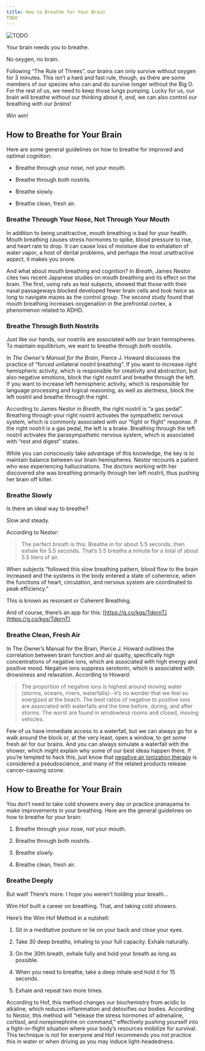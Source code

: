 ```yaml
---
title: How to Breathe for Your Brain
TODO
---
```



![TODO](TODO.png)


Your brain needs you to breathe. 

No oxygen, no brain. 

Following “The Rule of Threes”, our brains can only survive without oxygen for 3 minutes. This isn’t a hard and fast rule, though, as there are some members of our species who can and do survive longer without the Big O. For the rest of us, we need to keep those lungs pumping. Lucky for us, our brain will breathe without our thinking about it, _and_, we can also control our breathing _with our brains_!

Win win! 


## How to Breathe for Your Brain

Here are some general guidelines on how to breathe for improved and optimal cognition:

* Breathe through your nose, not your mouth.

* Breathe through _both_ nostrils.

* Breathe slowly.

* Breathe clean, fresh air. 


### Breathe Through Your Nose, Not Through Your Mouth

In addition to being unattractive, mouth breathing is bad for your health. Mouth breathing causes stress hormones to spike, blood pressure to rise, and heart rate to drop. It can cause loss of moisture due to exhalation of water vapor, a host of dental problems, and perhaps the most unattractive aspect, it makes you snore.

And what about mouth breathing and cognition? In _Breath_, James Nestor cites two recent Japanese studies on mouth breathing and its effect on the brain. The first, using rats as test subjects, showed that those with their nasal passageways blocked developed fewer brain cells and took twice as long to navigate mazes as the control group. The second study found that mouth breathing increases oxygenation in the prefrontal cortex, a phenomenon related to ADHD.


### Breathe Through Both Nostrils

Just like our hands, our nostrils are associated with our brain hemispheres. To maintain equilibrium, we want to breathe through _both_ nostrils. 

In _The Owner’s Manual for the Brain_, Pierce J. Howard discusses the practice of “forced unilateral nostril breathing”. If you want to increase right hemispheric activity, which is responsible for creativity and abstraction, but also negative emotions, block the right nostril and breathe through the left. If you want to increase left hemispheric activity, which is responsible for language processing and logical reasoning, as well as alertness, block the left nostril and breathe through the right. 

According to James Nestor in _Breath_, the right nostril is “a gas pedal”. Breathing through your right nostril activates the sympathetic nervous system, which is commonly associated with our “fight or flight” response. If the right nostril is a gas pedal, the left is a brake. Breathing through the left nostril activates the parasympathetic nervous system, which is associated with “rest and digest” states. 

While you can consciously take advantage of this knowledge, the key is to maintain balance between our brain hemispheres. Nestor recounts a patient who was experiencing hallucinations. The doctors working with her discovered she was breathing primarily through her left nostril, thus pushing her brain off kilter.  


### Breathe Slowly

Is there an ideal way to breathe? 

Slow and steady. 

According to Nestor:
> The perfect breath is this: Breathe in for about 5.5 seconds, then exhale for 5.5 seconds. That’s 5.5 breaths a minute for a total of about 5.5 liters of air. 

When subjects “followed this slow breathing pattern, blood flow to the brain increased and the systems in the body entered a state of coherence, when the functions of heart, circulation, and nervous system are coordinated to peak efficiency.” 

This is known as resonant or Coherent Breathing. 

And of course, there’s an app for this: [https://g.co/kgs/TdprnT](https://g.co/kgs/TdprnT)


### Breathe Clean, Fresh Air

In The Owner’s Manual for the Brain, Pierce J. Howard outlines the correlation between brain function and air quality, specifically high concentrations of negative ions, which are associated with high energy and positive mood. Negative ions suppress serotonin, which is associated with drowsiness and relaxation. According to Howard: 

> The proportion of negative ions is highest around moving water (storms, oceans, rivers, waterfalls)--it’s no wonder that we feel so energized at the beach. The best ratios of negative to positive ions are associated with waterfalls and the time before, during, and after storms. The worst are found in windowless rooms and closed, moving vehicles. 

Few of us have immediate access to a waterfall, but we can always go for a walk around the block or, at the very least, open a window, to get some fresh air for our brains. And you can always simulate a waterfall with the shower, which might explain why some of our best ideas happen there. If you’re tempted to hack this, just know that [negative air ionization therapy](https://en.wikipedia.org/wiki/Negative_air_ionization_therapy) is considered a pseudoscience, and many of the related products release cancer-causing ozone. 


## How to Breathe for Your Brain

You don’t need to take cold showers every day or practice pranayama to make improvements in your breathing. Here are the general guidelines on how to breathe for your brain:

1. Breathe through your nose, not your mouth.

2. Breathe through both nostrils. 

3. Breathe slowly. 

4. Breathe clean, fresh air. 


### Breathe Deeply

But wait! There’s more. I hope you weren't holding your breath...

Wim Hof built a career on breathing. That, and taking cold showers. 

Here’s the Wim Hof Method in a nutshell:
1. Sit in a meditative posture or lie on your back and close your eyes.

2. Take 30 deep breaths, inhaling to your full capacity. Exhale naturally. 

3. On the 30th breath, exhale fully and hold your breath as long as possible.

4. When you need to breathe, take a deep inhale and hold it for 15 seconds. 

5. Exhale and repeat two more times. 

According to Hof, this method changes our biochemistry from acidic to alkaline, which reduces inflammation and detoxifies our bodies. According to Nestor, this method will “release the stress hormones of adrenaline, cortisol, and norepinephrine on command,” effectively pushing yourself into a fight-or-flight situation where your body’s resources mobilize for survival. This technique is not for everyone and Hof recommends you not practice this in water or when driving as you may induce light-headedness. 
